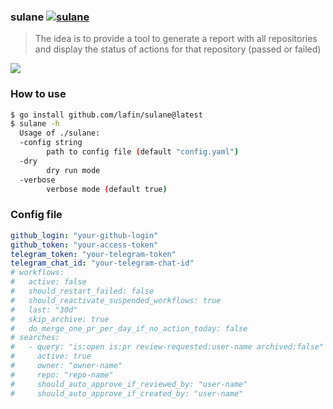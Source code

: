 ### sulane [![sulane](https://github.com/lafin/sulane/actions/workflows/app.yml/badge.svg)](https://github.com/lafin/sulane/actions/workflows/app.yml)

> The idea is to provide a tool to generate a report with all repositories and display the status of actions for that repository (passed or failed)

![](assets/image.png)

### How to use

```sh
$ go install github.com/lafin/sulane@latest
$ sulane -h
  Usage of ./sulane:
  -config string
    	path to config file (default "config.yaml")
  -dry
    	dry run mode
  -verbose
    	verbose mode (default true)
```

### Config file

```yaml
github_login: "your-github-login"
github_token: "your-access-token"
telegram_token: "your-telegram-token"
telegram_chat_id: "your-telegram-chat-id"
# workflows:
#   active: false
#   should_restart_failed: false
#   should_reactivate_suspended_workflows: true
#   last: "30d"
#   skip_archive: true
#   do_merge_one_pr_per_day_if_no_action_today: false
# searches:
#   - query: "is:open is:pr review-requested:user-name archived:false"
#     active: true
#     owner: "owner-name"
#     repo: "repo-name"
#     should_auto_approve_if_reviewed_by: "user-name"
#     should_auto_approve_if_created_by: "user-name"
```
